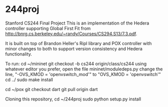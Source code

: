 # 244proj
Stanford CS244 Final Project
This is an implementation of the Hedera controller supporting Global First Fit from http://bnrg.cs.berkeley.edu/~randy/Courses/CS294.S13/7.3.pdf. 

It is built on top of Brandon Heller's Ripl library and POX controller with minor changes to both to support version consistency and Hedera functionality.

To run:
cd ~/mininet
git checkout -b cs244 origin/class/cs244
using whatever editor you prefer, open the file  mininet/moduledeps.py
change the line, "-OVS_KMOD = 'openvswitch_mod'" to "OVS_KMOD = 'openvswitch'"
cd ../
sudo make install

cd ~/pox
git checkout dart
git pull origin dart

Cloning this repository,
cd ~/244proj
sudo python setup.py install
